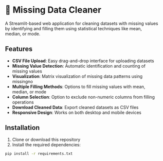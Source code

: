 # 🧹 Missing Data Cleaner

A Streamlit-based web application for cleaning datasets with missing values by identifying and filling them using statistical techniques like mean, median, or mode.

## Features

- **CSV File Upload**: Easy drag-and-drop interface for uploading datasets
- **Missing Value Detection**: Automatic identification and counting of missing values
- **Visualization**: Matrix visualization of missing data patterns using missingno
- **Multiple Filling Methods**: Options to fill missing values with mean, median, or mode
- **Column Selection**: Option to exclude non-numeric columns from filling operations
- **Download Cleaned Data**: Export cleaned datasets as CSV files
- **Responsive Design**: Works on both desktop and mobile devices

## Installation

1. Clone or download this repository
2. Install the required dependencies:

```bash
pip install -r requirements.txt